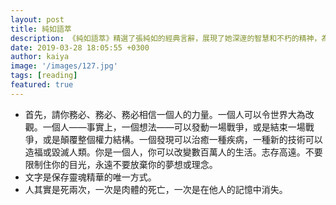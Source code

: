 ```yaml
---
layout: post
title: 純如語萃
description: 《純如語萃》精選了張純如的經典言辭，展現了她深邃的智慧和不朽的精神，為後世提供了寶貴的思想財富。
date: 2019-03-28 18:05:55 +0300
author: kaiya
image: '/images/127.jpg'
tags: [reading]
featured: true
---
```

* 首先，請你務必、務必、務必相信一個人的力量。一個人可以令世界大為改觀。一個人——事實上，一個想法——可以發動一場戰爭，或是結束一場戰爭，或是顛覆整個權力結構。一個發現可以治癒一種疾病，一種新的技術可以造福或毀滅人類。你是一個人，你可以改變數百萬人的生活。志存高遠。不要限制住你的目光，永遠不要放棄你的夢想或理念。
* 文字是保存靈魂精華的唯一方式。
* 人其實是死兩次，一次是肉體的死亡，一次是在他人的記憶中消失。
